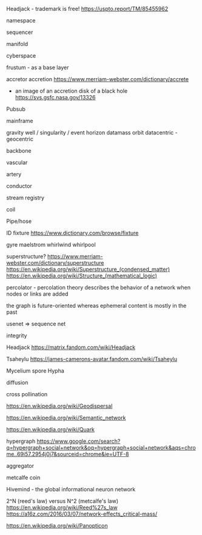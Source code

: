 
Headjack - trademark is free!
https://uspto.report/TM/85455962

namespace

sequencer

manifold

cyberspace

frustum - as a base layer

accretor
accretion
https://www.merriam-webster.com/dictionary/accrete
+ an image of an accretion disk of a black hole
https://svs.gsfc.nasa.gov/13326

Pubsub

mainframe

gravity well / singularity / event horizon
datamass
orbit
datacentric - geocentric


backbone

vascular

artery

conductor

stream registry

coil

Pipe/hose

ID fixture
https://www.dictionary.com/browse/fixture

gyre
maelstrom
whirlwind
whirlpool

superstructure?
https://www.merriam-webster.com/dictionary/superstructure
https://en.wikipedia.org/wiki/Superstructure_(condensed_matter)
https://en.wikipedia.org/wiki/Structure_(mathematical_logic)

percolator - 
percolation theory describes the behavior of a network when nodes or links are added

the graph is future-oriented whereas ephemeral content is mostly in the past

usenet => sequence net

integrity

Headjack
https://matrix.fandom.com/wiki/Headjack

Tsaheylu
https://james-camerons-avatar.fandom.com/wiki/Tsaheylu

Mycelium
spore
Hypha

diffusion


cross pollination

https://en.wikipedia.org/wiki/Geodispersal


https://en.wikipedia.org/wiki/Semantic_network

https://en.wikipedia.org/wiki/Quark


hypergraph
https://www.google.com/search?q=hypergraph+social+network&oq=hypergraph+social+network&aqs=chrome..69i57.2954j0j7&sourceid=chrome&ie=UTF-8

aggregator

metcalfe coin

Hivemind - the global informational neuron network



2^N (reed's law) versus N^2 (metcalfe's law)
https://en.wikipedia.org/wiki/Reed%27s_law
https://a16z.com/2016/03/07/network-effects_critical-mass/

https://en.wikipedia.org/wiki/Panopticon

